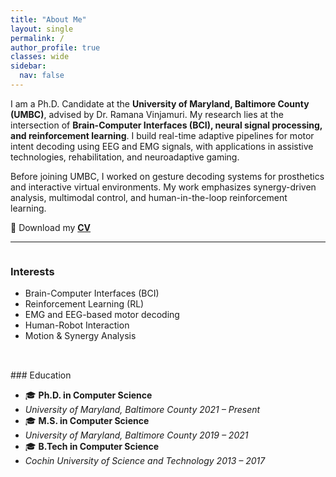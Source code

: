 ```yaml
---
title: "About Me"
layout: single
permalink: /
author_profile: true
classes: wide
sidebar:
  nav: false
---
```


I am a Ph.D. Candidate at the **University of Maryland, Baltimore County (UMBC)**, advised by Dr. Ramana Vinjamuri. My research lies at the intersection of **Brain-Computer Interfaces (BCI), neural signal processing, and reinforcement learning**. I build real-time adaptive pipelines for motor intent decoding using EEG and EMG signals, with applications in assistive technologies, rehabilitation, and neuroadaptive gaming.

Before joining UMBC, I worked on gesture decoding systems for prosthetics and interactive virtual environments. My work emphasizes synergy-driven analysis, multimodal control, and human-in-the-loop reinforcement learning.

📄 Download my [**CV**](/assets/docs/Parthan_CV.pdf)

---
<div style="display: flex; flex-wrap: wrap; gap: 2rem; align-items: flex-start; justify-content: space-between;">

<div style="flex: 1; min-width: 250px;">
  
### Interests

- Brain-Computer Interfaces (BCI)
- Reinforcement Learning (RL)
- EMG and EEG-based motor decoding
- Human-Robot Interaction
- Motion & Synergy Analysis

</div>

<div style="flex: 1; min-width: 250px;">
### Education

- 🎓 **Ph.D. in Computer Science**
- *University of Maryland, Baltimore County*    _2021 – Present_
- 🎓 **M.S. in Computer Science**
-  *University of Maryland, Baltimore County*    _2019 – 2021_
- 🎓 **B.Tech in Computer Science**
-  *Cochin University of Science and Technology*  _2013 – 2017_

  </div>

</div>
